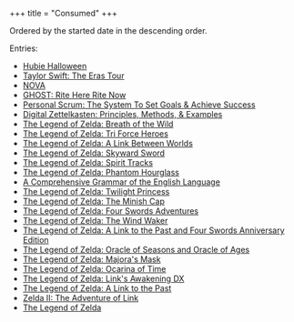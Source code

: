 +++
title = "Consumed"
+++

Ordered by the started date in the descending order.

Entries:

- [Hubie Halloween](@/notes/Hubie_Halloween/Consumed.md)
- [Taylor Swift: The Eras Tour](@/notes/Taylor_Swift_The_Eras_Tour/Consumed.md)
- [NOVA](@/notes/NOVA/Consumed.md)
- [GHOST: Rite Here Rite Now](@/notes/Ghost_Rite_Here_Rite_Now/Consumed.md)
- [Personal Scrum: The System To Set Goals & Achieve Success](@/notes/Personal_Scrum_The_System_To_Set_Goals_and_Achieve_Success/Consumed.md)
- [Digital Zettelkasten: Principles, Methods, & Examples](@/notes/Digital_Zettelkasten_Principles_Methods_and_Examples/Consumed.md)
- [The Legend of Zelda: Breath of the Wild](@/notes/The_Legend_of_Zelda_Breath_of_the_Wild/Consumed.md)
- [The Legend of Zelda: Tri Force Heroes](@/notes/The_Legend_of_Zelda_Tri_Force_Heroes/Consumed.md)
- [The Legend of Zelda: A Link Between Worlds](@/notes/The_Legend_of_Zelda_A_Link_Between_Worlds/Consumed.md)
- [The Legend of Zelda: Skyward Sword](@/notes/The_Legend_of_Zelda_Skyward_Sword/Consumed.md)
- [The Legend of Zelda: Spirit Tracks](@/notes/The_Legend_of_Zelda_Spirit_Tracks/Consumed.md)
- [The Legend of Zelda: Phantom Hourglass](@/notes/The_Legend_of_Zelda_Phantom_Hourglass/Consumed.md)
- [A Comprehensive Grammar of the English Language](@/notes/A_Comprehensive_Grammar_of_the_English_Language/Consumed.md)
- [The Legend of Zelda: Twilight Princess](@/notes/The_Legend_of_Zelda_Twilight_Princess/Consumed.md)
- [The Legend of Zelda: The Minish Cap](@/notes/The_Legend_of_Zelda_The_Minish_Cap/Consumed.md)
- [The Legend of Zelda: Four Swords Adventures](@/notes/The_Legend_of_Zelda_Four_Swords_Adventures/Consumed.md)
- [The Legend of Zelda: The Wind Waker](@/notes/The_Legend_of_Zelda_The_Wind_Waker/Consumed.md)
- [The Legend of Zelda: A Link to the Past and Four Swords Anniversary Edition](@/notes/The_Legend_of_Zelda_Four_Swords_Anniversary_Edition/Consumed.md)
- [The Legend of Zelda: Oracle of Seasons and Oracle of Ages](@/notes/The_Legend_of_Zelda_Oracle_of_Seasons_and_Oracle_of_Ages/Consumed.md)
- [The Legend of Zelda: Majora's Mask](@/notes/The_Legend_of_Zelda_Majoras_Mask/Consumed.md)
- [The Legend of Zelda: Ocarina of Time](@/notes/The_Legend_of_Zelda_Ocarina_of_Time/Consumed.md)
- [The Legend of Zelda: Link's Awakening DX](@/notes/The_Legend_of_Zelda_Links_Awakening_DX/Consumed.md)
- [The Legend of Zelda: A Link to the Past](@/notes/The_Legend_of_Zelda_A_Link_to_the_Past/Consumed.md)
- [Zelda II: The Adventure of Link](@/notes/Zelda_II_The_Adventure_of_Link/Consumed.md)
- [The Legend of Zelda](@/notes/The_Legend_of_Zelda/Consumed.md)
